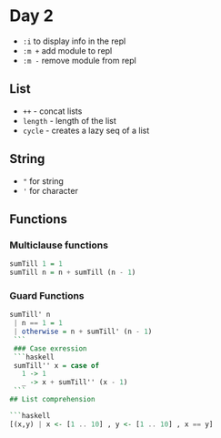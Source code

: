 # Day 2

- `:i` to display info in the repl
- `:m +` add module to repl
- `:m -` remove module from repl

## List

- `++` - concat lists
- `length` - length of the list
- `cycle` - creates a lazy seq of a list

## String

- `"` for string
- `'` for character


## Functions

   ### Multiclause functions
   ```haskell
   sumTill 1 = 1
   sumTill n = n + sumTill (n - 1)
   ```

   ### Guard Functions
   ```haskell
   sumTill' n
    | n == 1 = 1
    | otherwise = n + sumTill' (n - 1)
    ```
    ### Case exression
    ```haskell
    sumTill'' x = case of
      1 -> 1
      _ -> x + sumTill'' (x - 1)
    ```
## List comprehension

```haskell
  [(x,y) | x <- [1 .. 10] , y <- [1 .. 10] , x == y]
```